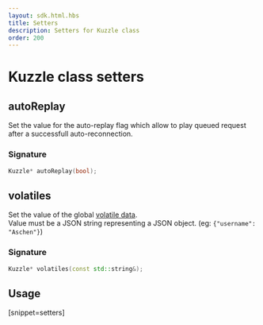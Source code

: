 ```yaml
---
layout: sdk.html.hbs
title: Setters
description: Setters for Kuzzle class
order: 200
---
```


# Kuzzle class setters

## autoReplay

Set the value for the auto-replay flag which allow to play queued request after a successfull auto-reconnection.

### Signature

```cpp
Kuzzle* autoReplay(bool);
```

## volatiles

Set the value of the global [volatile data](/sdk-reference/cpp/1/kuzzle/introduction#volatile-data-default).  
Value must be a JSON string representing a JSON object. (eg: `{"username": "Aschen"}`)

### Signature

```cpp
Kuzzle* volatiles(const std::string&);
```

## Usage

[snippet=setters]
